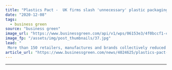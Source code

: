 ```yaml
---
title: "Plastics Pact -  UK firms slash 'unnecessary' plastic packaging in 2019"
date: "2020-12-08"
tags: 
  - business green
source: "business green"
image_url: "https://www.businessgreen.com/api/v1/wps/06153e3/4f0bccf1-cf6f-44f3-aa1d-11a72e6b12bb/6/ocean-plastic-Bo-Eide-185x114.jpg"
image_fp: "/assets/img/post_thumbnails/37.jpg"
lead: "
 More than 150 retailers, manufactures and brands collectively reduced tonnage of single-use plastic packaging sold by 30 per cent ..."
article_url: "https://www.businessgreen.com/news/4024625/plastics-pact-uk-firms-slash-unnecessary-plastic-packaging-2019"
---
```


---
